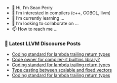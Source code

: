 - 👋 Hi, I’m Sean Perry
- 👀 I’m interested in compilers (c++, COBOL, llvm)
- 🌱 I’m currently learning ...
- 💞️ I’m looking to collaborate on ...
- 📫 How to reach me ...

<!---
s66perry/s66perry is a ✨ special ✨ repository because its `README.md` (this file) appears on your GitHub profile.
You can click the Preview link to take a look at your changes.
--->
### 📕 Latest LLVM Discourse Posts

<!-- DISCOURSE-LLVM:START -->
- [Coding standard for lambda trailing return types](https://discourse.llvm.org/t/coding-standard-for-lambda-trailing-return-types/61569#post_3)
- [Code owner for compiler-rt builtins library?](https://discourse.llvm.org/t/code-owner-for-compiler-rt-builtins-library/61556#post_3)
- [Coding standard for lambda trailing return types](https://discourse.llvm.org/t/coding-standard-for-lambda-trailing-return-types/61569#post_2)
- [Type casting between scalable and fixed vectors](https://discourse.llvm.org/t/type-casting-between-scalable-and-fixed-vectors/61568#post_3)
- [Coding standard for lambda trailing return types](https://discourse.llvm.org/t/coding-standard-for-lambda-trailing-return-types/61569#post_1)
<!-- DISCOURSE-LLVM:END -->
